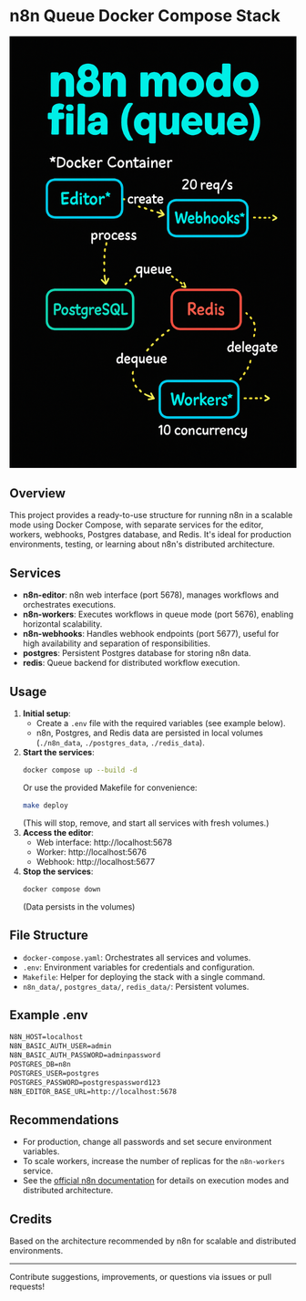 

# n8n Queue Docker Compose Stack

![n8n queue mode architecture diagram](./docs/n8n-queue-architecture.png)

## Overview
This project provides a ready-to-use structure for running n8n in a scalable mode using Docker Compose, with separate services for the editor, workers, webhooks, Postgres database, and Redis. It's ideal for production environments, testing, or learning about n8n's distributed architecture.

## Services
- **n8n-editor**: n8n web interface (port 5678), manages workflows and orchestrates executions.
- **n8n-workers**: Executes workflows in queue mode (port 5676), enabling horizontal scalability.
- **n8n-webhooks**: Handles webhook endpoints (port 5677), useful for high availability and separation of responsibilities.
- **postgres**: Persistent Postgres database for storing n8n data.
- **redis**: Queue backend for distributed workflow execution.

## Usage
1. **Initial setup**:
   - Create a `.env` file with the required variables (see example below).
   - n8n, Postgres, and Redis data are persisted in local volumes (`./n8n_data`, `./postgres_data`, `./redis_data`).
2. **Start the services**:
   ```sh
   docker compose up --build -d
   ```
   Or use the provided Makefile for convenience:
   ```sh
   make deploy
   ```
   (This will stop, remove, and start all services with fresh volumes.)
3. **Access the editor**:
   - Web interface: http://localhost:5678
   - Worker: http://localhost:5676
   - Webhook: http://localhost:5677
4. **Stop the services**:
   ```sh
   docker compose down
   ```
   (Data persists in the volumes)

## File Structure
- `docker-compose.yaml`: Orchestrates all services and volumes.
- `.env`: Environment variables for credentials and configuration.
- `Makefile`: Helper for deploying the stack with a single command.
- `n8n_data/`, `postgres_data/`, `redis_data/`: Persistent volumes.

## Example .env
```env
N8N_HOST=localhost
N8N_BASIC_AUTH_USER=admin
N8N_BASIC_AUTH_PASSWORD=adminpassword
POSTGRES_DB=n8n
POSTGRES_USER=postgres
POSTGRES_PASSWORD=postgrespassword123
N8N_EDITOR_BASE_URL=http://localhost:5678
```

## Recommendations
- For production, change all passwords and set secure environment variables.
- To scale workers, increase the number of replicas for the `n8n-workers` service.
- See the [official n8n documentation](https://docs.n8n.io/hosting/scaling/) for details on execution modes and distributed architecture.

## Credits
Based on the architecture recommended by n8n for scalable and distributed environments.

---
Contribute suggestions, improvements, or questions via issues or pull requests!
